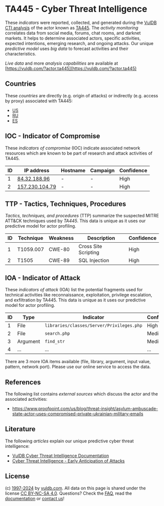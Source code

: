 # TA445 - Cyber Threat Intelligence

These _indicators_ were reported, collected, and generated during the [VulDB CTI analysis](https://vuldb.com/?kb.cti) of the actor known as [TA445](https://vuldb.com/?actor.ta445). The _activity monitoring_ correlates data from social media, forums, chat rooms, and darknet markets. It helps to determine associated actors, specific activities, expected intentions, emerging research, and ongoing attacks. Our unique _predictive model_ uses _big data_ to forecast activities and their characteristics.

_Live data_ and more _analysis capabilities_ are available at [https://vuldb.com/?actor.ta445](https://vuldb.com/?actor.ta445)

## Countries

These _countries_ are directly (e.g. origin of attacks) or indirectly (e.g. access by proxy) associated with TA445:

* [US](https://vuldb.com/?country.us)
* [RU](https://vuldb.com/?country.ru)
* [ES](https://vuldb.com/?country.es)

## IOC - Indicator of Compromise

These _indicators of compromise_ (IOC) indicate associated network resources which are known to be part of research and attack activities of TA445.

ID | IP address | Hostname | Campaign | Confidence
-- | ---------- | -------- | -------- | ----------
1 | [84.32.188.96](https://vuldb.com/?ip.84.32.188.96) | - | - | High
2 | [157.230.104.79](https://vuldb.com/?ip.157.230.104.79) | - | - | High

## TTP - Tactics, Techniques, Procedures

_Tactics, techniques, and procedures_ (TTP) summarize the suspected MITRE ATT&CK techniques used by _TA445_. This data is unique as it uses our predictive model for actor profiling.

ID | Technique | Weakness | Description | Confidence
-- | --------- | -------- | ----------- | ----------
1 | T1059.007 | CWE-80 | Cross Site Scripting | High
2 | T1505 | CWE-89 | SQL Injection | High

## IOA - Indicator of Attack

These _indicators of attack_ (IOA) list the potential fragments used for technical activities like reconnaissance, exploitation, privilege escalation, and exfiltration by TA445. This data is unique as it uses our predictive model for actor profiling.

ID | Type | Indicator | Confidence
-- | ---- | --------- | ----------
1 | File | `libraries/classes/Server/Privileges.php` | High
2 | File | `search.php` | Medium
3 | Argument | `find_str` | Medium
4 | ... | ... | ...

There are 3 more IOA items available (file, library, argument, input value, pattern, network port). Please use our online service to access the data.

## References

The following list contains _external sources_ which discuss the actor and the associated activities:

* https://www.proofpoint.com/us/blog/threat-insight/asylum-ambuscade-state-actor-uses-compromised-private-ukrainian-military-emails

## Literature

The following _articles_ explain our unique predictive cyber threat intelligence:

* [VulDB Cyber Threat Intelligence Documentation](https://vuldb.com/?kb.cti)
* [Cyber Threat Intelligence - Early Anticipation of Attacks](https://www.scip.ch/en/?labs.20201022)

## License

(c) [1997-2024](https://vuldb.com/?kb.changelog) by [vuldb.com](https://vuldb.com/?kb.about). All data on this page is shared under the license [CC BY-NC-SA 4.0](https://creativecommons.org/licenses/by-nc-sa/4.0/). Questions? Check the [FAQ](https://vuldb.com/?kb.faq), read the [documentation](https://vuldb.com/?kb) or [contact us](https://vuldb.com/?contact)!
